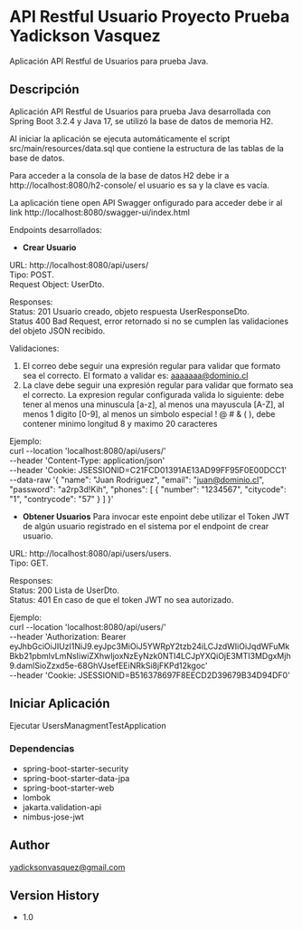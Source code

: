 # API Restful Usuario Proyecto Prueba Yadickson Vasquez

Aplicación API Restful de Usuarios para prueba Java.

## Descripción

Aplicación API Restful de Usuarios para prueba Java desarrollada con Spring Boot 3.2.4 y Java 17, se utilizó la base de datos de memoria H2.

Al iniciar la aplicación se ejecuta automáticamente el script src/main/resources/data.sql que contiene la estructura de las tablas de la base de datos. 

Para acceder a la consola de la base de datos H2 debe ir a http://localhost:8080/h2-console/ el usuario es sa y la clave es vacía.

La aplicación tiene open API Swagger onfigurado para acceder debe ir al link http://localhost:8080/swagger-ui/index.html

Endpoints desarrollados:

* <b>Crear Usuario</b>

URL: http://localhost:8080/api/users/<br>
Tipo: POST. <br>
Request Object: UserDto. <br>

Responses: <br>
Status: 201 Usuario creado, objeto respuesta UserResponseDto.<br>
Status 400 Bad Request, error retornado si no se cumplen las validaciones del objeto JSON recibido.<br>

Validaciones:
1. El correo debe seguir una expresión regular para validar que formato sea el correcto. El formato a validar es: aaaaaaa@dominio.cl
2. La clave debe seguir una expresión regular para validar que formato sea el correcto. La expresion regular configurada valida lo siguiente: debe tener al menos una minuscula [a-z], al menos una mayuscula [A-Z], al menos 1 digito [0-9], al menos un simbolo especial  ! @ # & ( ), debe contener minimo longitud 8 y maximo 20 caracteres

Ejemplo:<br>
curl --location 'localhost:8080/api/users/' \
--header 'Content-Type: application/json' \
--header 'Cookie: JSESSIONID=C21FCD01391AE13AD99FF95F0E00DCC1' \
--data-raw '{
 "name": "Juan Rodriguez",
 "email": "juan@dominio.cl",
 "password": "a2rp3d!Kih",
 "phones": [
   {
        "number": "1234567",
        "citycode": "1",
        "contrycode": "57"
    }
  ]
}'

* <b>Obtener Usuarios</b>
Para invocar este enpoint debe utilizar el Token JWT de algún usuario registrado en el sistema por el endpoint de crear usuario.

URL: http://localhost:8080/api/users/users. <br>
Tipo: GET. <br>

Responses: <br>
Status: 200 Lista de UserDto.<br>
Status: 401 En caso de que el token JWT no sea autorizado.<br>

Ejemplo:<br>
curl --location 'localhost:8080/api/users/' \
--header 'Authorization: Bearer eyJhbGciOiJIUzI1NiJ9.eyJpc3MiOiJ5YWRpY2tzb24iLCJzdWIiOiJqdWFuMkBkb21pbmlvLmNsIiwiZXhwIjoxNzEyNzk0NTI4LCJpYXQiOjE3MTI3MDgxMjh9.damlSioZzxd5e-68GhVJsefEEiNRkSi8jFKPd12kgoc' \
--header 'Cookie: JSESSIONID=B516378697F8EECD2D39679B34D94DF0'

## Iniciar Aplicación
Ejecutar UsersManagmentTestApplication

### Dependencias

* spring-boot-starter-security
* spring-boot-starter-data-jpa
* spring-boot-starter-web
* lombok
* jakarta.validation-api
* nimbus-jose-jwt


## Author

yadicksonvasquez@gmail.com

## Version History

* 1.0